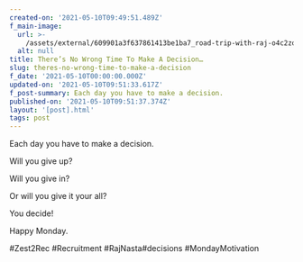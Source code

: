 ```yaml
---
created-on: '2021-05-10T09:49:51.489Z'
f_main-image:
  url: >-
    /assets/external/609901a3f637861413be1ba7_road-trip-with-raj-o4c2zovhjsw-unsplash.jpg
  alt: null
title: There’s No Wrong Time To Make A Decision…
slug: theres-no-wrong-time-to-make-a-decision
f_date: '2021-05-10T00:00:00.000Z'
updated-on: '2021-05-10T09:51:33.617Z'
f_post-summary: Each day you have to make a decision.
published-on: '2021-05-10T09:51:37.374Z'
layout: '[post].html'
tags: post
---
```


Each day you have to make a decision.

Will you give up?

Will you give in?

Or will you give it your all?

You decide!

Happy Monday.

#Zest2Rec #Recruitment #RajNasta#decisions #MondayMotivation

‍
